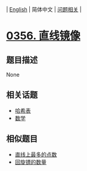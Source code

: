 
| [English](README_EN.md) | 简体中文 | [问题相关](QUESTION.md) |
# [0356. 直线镜像](https://leetcode-cn.com/problems/line-reflection/)
## 题目描述
None
## 相关话题
- [哈希表](https://leetcode-cn.com/tag/hash-table)
- [数学](https://leetcode-cn.com/tag/math)
## 相似题目
- [直线上最多的点数](../0149/README.md)
- [回旋镖的数量](../0447/README.md)
